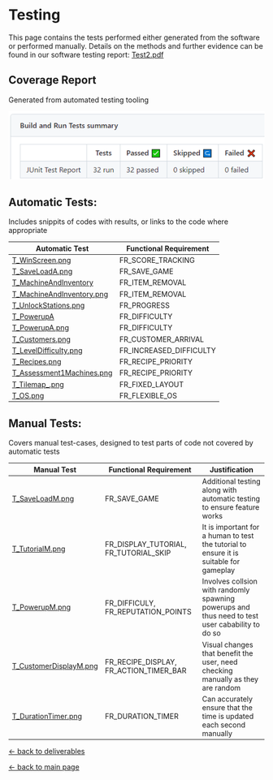 # Testing

This page contains the tests performed either generated from the software or performed manually. Details on the methods and further evidence can be found in our software testing report:
[Test2.pdf](/deliverables/Test2.pdf)


## Coverage Report

Generated from automated testing tooling 

![CoverageReport.png](/test/CoverageReport.png)

## Automatic Tests:

Includes snippits of codes with results, or links to the code where appropriate

| Automatic Test              | Functional Requirement  |
|-----------------------------|-------------------------|
| [T_WinScreen.png](/test/T_WinScreen.png)| FR_SCORE_TRACKING | 
| [T_SaveLoadA.png](/test/T_SaveLoadA.png)| FR_SAVE_GAME            | 
| [T_MachineAndInventory](https://github.com/Runtime-Terrors-Team-5/-A2-Active-Repo/blob/main/PiazzaPanic1/PiazzaPanic1-main/core/src/com/neves6/piazzapanic/AllMachinesTest.java)| FR_ITEM_REMOVAL |
| [T_MachineAndInventory.png](/test/T_MachineAndInventory.png)| FR_ITEM_REMOVAL |
| [T_UnlockStations.png](/test/T_UnlockStations.png)| FR_PROGRESS |
| [T_PowerupA](https://github.com/Runtime-Terrors-Team-5/-A2-Active-Repo/blob/main/PiazzaPanic1/PiazzaPanic1-main/core/src/com/neves6/piazzapanic/poweruptest.java)| FR_DIFFICULTY |
| [T_PowerupA.png](/test/T_PowerupA.png)| FR_DIFFICULTY | 
| [T_Customers.png](/test/T_Customers.png)| FR_CUSTOMER_ARRIVAL     |
| [T_LevelDifficulty.png](/test/T_LevelDifficulty.png)| FR_INCREASED_DIFFICULTY |
| [T_Recipes.png](/test/T_Recipes.png)| FR_RECIPE_PRIORITY      |
| [T_Assessment1Machines.png](/test/T_Recipes.png)| FR_RECIPE_PRIORITY      |
| [T_Tilemap_.png](/test/T_Tilemap.png)| FR_FIXED_LAYOUT         |
| [T_OS.png](/test/T_OS.png)| FR_FLEXIBLE_OS          |

## Manual Tests:

Covers manual test-cases, designed to test parts of code not covered by automatic tests

| Manual Test                 | Functional Requirement  | Justification          |
|-----------------------------|-------------------------|------------------------|
| [T_SaveLoadM.png](/test/T_SaveLoadM.png)| FR_SAVE_GAME | Additional testing along with automatic testing to ensure feature works |
| [T_TutorialM.png](/test/T_TutorialM.png)| FR_DISPLAY_TUTORIAL, FR_TUTORIAL_SKIP | It is important for a human to test the tutorial to ensure it is suitable for gameplay |
| [T_PowerupM.png](/test/T_PowerupM.png)| FR_DIFFICULY, FR_REPUTATION_POINTS | Involves collsion with randomly spawning powerups and thus need to test user cabability to do so |
| [T_CustomerDisplayM.png](/test/T_CustomerDisplayM.png)| FR_RECIPE_DISPLAY, FR_ACTION_TIMER_BAR | Visual changes that benefit the user, need checking manually as they are random |
| [T_DurationTimer.png](/test/T_DurationTimer.png)| FR_DURATION_TIMER       | Can accurately ensure that the time is updated each second manually |

[← back to deliverables](/deliverables.md)

[← back to main page](/README.md)
